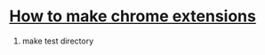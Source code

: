 # [How to make chrome extensions](https://www.youtube.com/watch?v=Ipa58NVGs_c)

1. make test directory